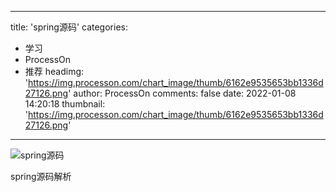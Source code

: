 
---
title: 'spring源码'
categories: 
 - 学习
 - ProcessOn
 - 推荐
headimg: 'https://img.processon.com/chart_image/thumb/6162e9535653bb1336d27126.png'
author: ProcessOn
comments: false
date: 2022-01-08 14:20:18
thumbnail: 'https://img.processon.com/chart_image/thumb/6162e9535653bb1336d27126.png'
---

<div>   
<img class="thumb" alt="spring源码" src="https://img.processon.com/chart_image/thumb/6162e9535653bb1336d27126.png" referrerpolicy="no-referrer">
<p>spring源码解析</p>  
</div>
            